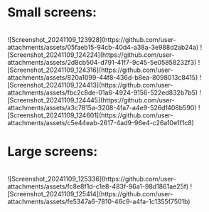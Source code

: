 <h1>Small screens:</h1><br>
![Screenshot_20241109_123928](https://github.com/user-attachments/assets/05faeb15-94cb-40d4-a38a-3e988d2ab24a)
![Screenshot_20241109_124224](https://github.com/user-attachments/assets/2d8cb504-d791-41f7-9c45-5e05858232f3)
![Screenshot_20241109_124316](https://github.com/user-attachments/assets/820a1099-44f8-436d-b8ea-8098013c8415)
![Screenshot_20241109_124413](https://github.com/user-attachments/assets/fbc2c8de-01a6-4924-9156-522ed832b7b5)
![Screenshot_20241109_124445](https://github.com/user-attachments/assets/a3c7815a-3208-4fa7-a4e9-526df408b590)
![Screenshot_20241109_124601](https://github.com/user-attachments/assets/c5e44eab-2617-4ad9-96e4-c26a10e1f1c8)

<h1>Large screens:</h1><br>
![Screenshot_20241109_125336](https://github.com/user-attachments/assets/fc8e8f1d-c1e8-483f-96a1-98d1861ae25f)
![Screenshot_20241109_125414](https://github.com/user-attachments/assets/fe5347a6-7810-46c9-a4fa-1c1355f7501b)
